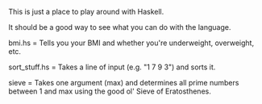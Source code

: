 This is just a place to play around with Haskell.

It should be a good way to see what you can do with the language.

bmi.hs = Tells you your BMI and whether you're underweight, overweight, etc.

sort_stuff.hs = Takes a line of input (e.g. "1 7 9 3") and sorts it.

sieve = Takes one argument (max) and determines all prime numbers between 1 and max using the good ol' Sieve of Eratosthenes.